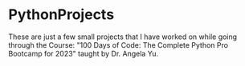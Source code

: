 # PythonProjects

These are just a few small projects that I have worked on while going through the Course: "100 Days of Code: The Complete Python Pro Bootcamp for 2023" taught by Dr. Angela Yu.
